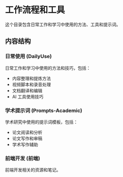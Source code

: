# 工作流程和工具

这个目录包含日常工作和学习中使用的方法、工具和提示词。

## 内容结构

### 日常使用 (DailyUse)
日常工作和学习中使用的方法和技巧，包括：
- 内容整理和提炼方法
- 视频脚本和录音处理
- 文档翻译和编辑
- AI 工具使用技巧

### 学术提示词 (Prompts-Academic)
学术研究中使用的提示词模板，包括：
- 论文阅读和分析
- 论文写作和审稿
- 学术写作辅助

### 前端开发 (前端)
前端开发相关的资源和笔记。